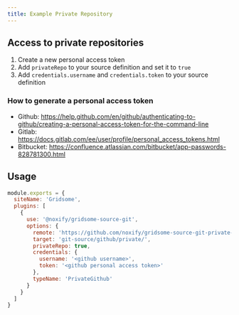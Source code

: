 ```yaml
---
title: Example Private Repository
---
```


## Access to private repositories

1. Create a new personal access token
2. Add `privateRepo` to your source definition and set it to `true`
3. Add `credentials.username` and `credentials.token` to your source definition

### How to generate a personal access token

* Github: https://help.github.com/en/github/authenticating-to-github/creating-a-personal-access-token-for-the-command-line
* Gitlab: https://docs.gitlab.com/ee/user/profile/personal_access_tokens.html
* Bitbucket: https://confluence.atlassian.com/bitbucket/app-passwords-828781300.html

## Usage

```js:title=gridsome.config.js
module.exports = {
  siteName: 'Gridsome',
  plugins: [
    {
      use: '@noxify/gridsome-source-git',
      options: {
        remote: 'https://github.com/noxify/gridsome-source-git-private-test.git',
        target: 'git-source/github/private/',
        privateRepo: true,
        credentials: {
          username: '<github username>',
          token: '<github personal access token>'
        },
        typeName: 'PrivateGithub'
      }
    }
  ]
}
```